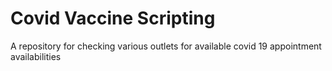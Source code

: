 # Covid Vaccine Scripting

A repository for checking various outlets for available covid 19 appointment availabilities
